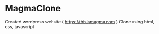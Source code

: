 # MagmaClone
Created wordpress website ( https://thisismagma.com )  Clone using html, css, javascript 
